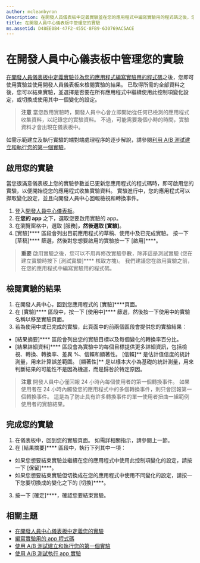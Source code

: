 ```yaml
---
author: mcleanbyron
Description: 在開發人員儀表板中定義實驗並在您的應用程式中編寫實驗用的程式碼之後，您即可使用實驗並使用開發人員儀表板來檢閱實驗的結果。
title: 在開發人員中心儀表板中管理您的實驗
ms.assetid: D48EE0B4-47F2-455C-8FB9-630769AC5ACE
---
```


# 在開發人員中心儀表板中管理您的實驗

[在開發人員儀表板中定義實驗](define-your-experiment-in-the-dev-center-dashboard.md)並[為您的應用程式編寫實驗用的程式碼](code-your-experiment-in-your-app.md)之後，您即可使用實驗並使用開發人員儀表板來檢閱實驗的結果。 已取得所需的全部資料之後，您可以結束實驗，並選擇是否要在所有應用程式中繼續使用此控制項變化設定，或切換成使用其中一個變化的設定。

> **注意** 當您啟用實驗時，開發人員中心會立即開始從任何已檢測的應用程式收集資料，以記錄您的實驗資料。 不過，可能需要幾個小時的時間，實驗資料才會出現在儀表板中。

如需示範建立及執行實驗的端對端處理程序的逐步解說，請參閱[利用 A/B 測試建立和執行您的第一個實驗](create-and-run-your-first-experiment-with-a-b-testing.md)。

## 啟用您的實驗

當您很滿意儀表板上您的實驗參數並已更新您應用程式的程式碼時，即可啟用您的實驗，以便開始從您的應用程式收集實驗資料。 實驗進行中，您的應用程式可以擷取變化設定，並且向開發人員中心回報檢視和轉換事件。

1. 登入[開發人員中心儀表板](https://dev.windows.com/overview)。
2. 在**您的 app** 之下，選取您要啟用實驗的 app。
3. 在瀏覽窗格中，選取 [服務]****，然後選取 [實驗]****。
4. [實驗]**** 區段會列出目前應用程式的草稿、使用中及已完成實驗。 按一下 [草稿]**** 篩選，然後對您想要啟用的實驗按一下 [啟用]****。

> **重要** 啟用實驗之後，您可以不用再修改實驗參數，除非這是測試實驗 (您在建立實驗時按下 [測試實驗]**** 核取方塊)。 我們建議您在啟用實驗之前，在您的應用程式中編寫實驗用的程式碼。


## 檢閱實驗的結果

1. 在開發人員中心，回到您應用程式的 [實驗]****頁面。
2. 在 [實驗]**** 區段中，按一下 [使用中]**** 篩選，然後按一下使用中的實驗名稱以移至實驗頁面。
3. 若為使用中或已完成的實驗，此頁面中的前兩個區段會提供您的實驗結果︰
  * [結果摘要]**** 區段會列出您的實驗目標以及每個變化的轉換率百分比。
  * [結果詳細資料]**** 區段會為實驗中的每個目標提供更多詳細資訊，包括檢視、轉換、轉換率、差異 %、信賴和顯著性。 [信賴]** 是估計值信度的統計測量，用來計算誤差範圍。 [顯著性]** 是以樣本大小為基礎的統計測量，用來判斷結果的可能性不是因為機運，而是歸咎於特定原因。

  >**注意** 開發人員中心僅回報 24 小時內每個使用者的第一個轉換事件。 如果使用者在 24 小時內觸發您的應用程式中的多個轉換事件，則只會回報第一個轉換事件。 這是為了防止具有許多轉換事件的單一使用者扭曲一組範例使用者的實驗結果。


## 完成您的實驗

1. 在儀表板中，回到您的實驗頁面。 如需詳相關指示，請參閱上一節。
2. 在 [結果摘要]**** 區段中，執行下列其中一項︰
  * 如果您想要結束實驗並繼續在您的應用程式中使用此控制項變化的設定，請按一下 [保留]****。
  * 如果您想要結束實驗但切換成在您的應用程式中使用不同變化的設定，請按一下您要切換成的變化之下的 [切換]****。
3. 按一下 [確定]****，確認您要結束實驗。


## 相關主題

  * [在開發人員中心儀表板中定義您的實驗](define-your-experiment-in-the-dev-center-dashboard.md)
  * [編寫實驗用的 app 程式碼](code-your-experiment-in-your-app.md)
  * [使用 A/B 測試建立和執行您的第一個實驗](create-and-run-your-first-experiment-with-a-b-testing.md)
  * [使用 A/B 測試執行 app 實驗](run-app-experiments-with-a-b-testing.md)


<!--HONumber=May16_HO2-->


